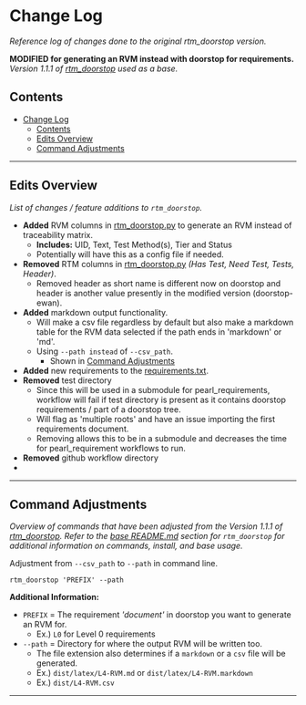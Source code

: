 # Change Log

_Reference log of changes done to the original rtm_doorstop version._ 

**MODIFIED for generating an RVM instead with doorstop for requirements.**
_Version 1.1.1 of [rtm_doorstop](https://github.com/asimon-1/rtm_doorstop) used as a base._

## Contents
- [Change Log](#change-log)
  - [Contents](#contents)
  - [Edits Overview](#edits-overview)
  - [Command Adjustments](#command-adjustments)

----------------

## Edits Overview
_List of changes / feature additions to `rtm_doorstop`._

- **Added** RVM columns in [rtm_doorstop.py](rtm_doorstop.py) to generate an RVM instead of traceability matrix. 
  - **Includes:** UID, Text, Test Method(s), Tier and Status 
  - Potentially will have this as a config file if needed.
- **Removed** RTM columns in [rtm_doorstop.py](rtm_doorstop.py) _(Has Test, Need Test, Tests, Header)_.
  - Removed header as short name is different now on doorstop and header is another value presently in the modified version (doorstop-ewan).
- **Added** markdown output functionality.
  - Will make a csv file regardless by default but also make a markdown table for the RVM data selected if the path ends in 'markdown' or 'md'.
  - Using `--path instead` of `--csv_path`.
    - Shown in [Command Adjustments](#command-adjustments) 
- **Added** new requirements to the [requirements.txt](requirements.txt).
- **Removed** test directory
  - Since this will be used in a submodule for pearl_requirements, workflow will fail if test directory is present as it contains doorstop requirements / part of a doorstop tree. 
  - Will flag as 'multiple roots' and have an issue importing the first requirements document.
  - Removing allows this to be in a submodule and decreases the time for pearl_requirement workflows to run.
- **Removed** github workflow directory
- 
----------------

## Command Adjustments
_Overview of commands that have been adjusted from the Version 1.1.1 of [rtm_doorstop](https://github.com/asimon-1/rtm_doorstop). Refer to the [base README.md](README.md#rtm_doorstop-information) section for `rtm_doorstop` for additional information on commands, install, and base usage._

Adjustment from `--csv_path` to `--path` in command line.<br>

`rtm_doorstop 'PREFIX' --path`<br>

**Additional Information:**<br>
- `PREFIX` = The requirement _'document'_ in doorstop you want to generate an RVM for. 
  - Ex.) `L0` for Level 0 requirements
- `--path` = Directory for where the output RVM will be written too. 
  - The file extension also determines if a `markdown` or a `csv` file will be generated.
  - Ex.) `dist/latex/L4-RVM.md` or `dist/latex/L4-RVM.markdown`
  - Ex.) `dist/L4-RVM.csv`

--------